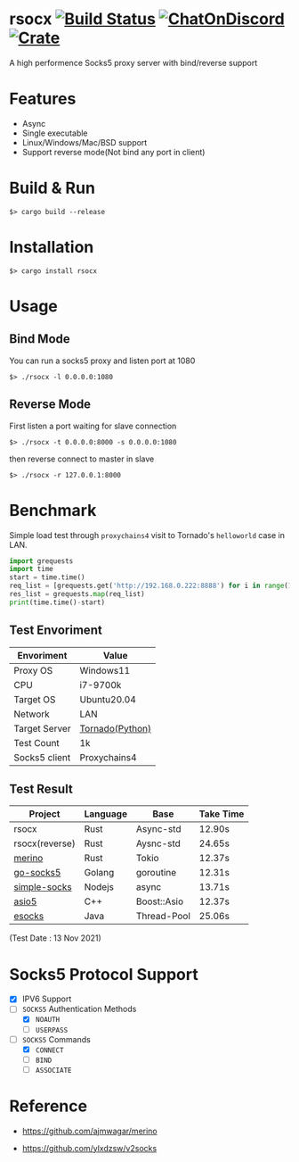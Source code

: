 # rsocx [![Build Status](https://img.shields.io/github/workflow/status/b23r0/rsocx/Rust)](https://github.com/b23r0/rsocx/actions/workflows/rust.yml) [![ChatOnDiscord](https://img.shields.io/badge/chat-on%20discord-blue)](https://discord.gg/ZKtYMvDFN4) [![Crate](https://img.shields.io/crates/v/rsocx)](https://crates.io/crates/rsocx)
A high performence Socks5 proxy server with bind/reverse support

# Features

* Async
* Single executable
* Linux/Windows/Mac/BSD support
* Support reverse mode(Not bind any port in client)

# Build & Run

`$> cargo build --release`

# Installation

`$> cargo install rsocx`

# Usage

## Bind Mode

You can run a socks5 proxy and listen port at 1080

`$> ./rsocx -l 0.0.0.0:1080`

## Reverse Mode

First listen a port waiting for slave connection

`$> ./rsocx -t 0.0.0.0:8000 -s 0.0.0.0:1080`

then reverse connect to master in slave

`$> ./rsocx -r 127.0.0.1:8000`

# Benchmark

Simple load test through `proxychains4` visit to Tornado's `helloworld` case in LAN.


```python
import grequests
import time
start = time.time()
req_list = [grequests.get('http://192.168.0.222:8888') for i in range(1000)]
res_list = grequests.map(req_list)
print(time.time()-start)
```

## Test Envoriment

| Envoriment    | Value           |
|-------------- |-----------      |
| Proxy OS      | Windows11       |
| CPU           | i7-9700k        |
| Target OS     | Ubuntu20.04     |
| Network       | LAN             |
| Target Server | [Tornado(Python)](https://github.com/tornadoweb/tornado/blob/master/demos/helloworld/helloworld.py) |
| Test Count    | 1k              |
| Socks5 client | Proxychains4    |

## Test Result

| Project        | Language | Base        | Take Time |
|----------------|----------|-------------|-----------|
| rsocx          | Rust     | Async-std   | 12.90s    |
| rsocx(reverse) | Rust     | Aysnc-std   | 24.65s    |
| [merino](https://github.com/ajmwagar/merino)         | Rust     | Tokio       | 12.37s    |
| [go-socks5](https://github.com/armon/go-socks5)      | Golang   | goroutine   | 12.31s    |
| [simple-socks](https://github.com/brozeph/simple-socks)   | Nodejs   | async       | 13.71s     |
| [asio5](https://github.com/liuaifu/asio5)          | C++      | Boost::Asio | 12.37s    |
| [esocks](https://github.com/fengyouchao/esocks)          | Java      | Thread-Pool | 25.06s    |

(Test Date : 13 Nov 2021)

# Socks5 Protocol Support

- [x] IPV6 Support
- [ ] `SOCKS5` Authentication Methods
  - [x] `NOAUTH` 
  - [ ] `USERPASS`
- [ ] `SOCKS5` Commands
  - [x] `CONNECT`
  - [ ] `BIND`
  - [ ] `ASSOCIATE` 

# Reference

* https://github.com/ajmwagar/merino

* https://github.com/ylxdzsw/v2socks
